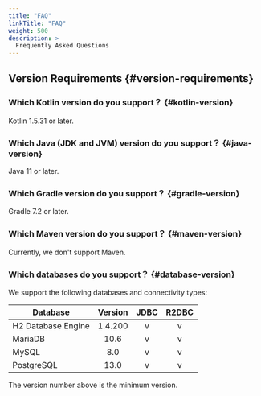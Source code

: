 ```yaml
---
title: "FAQ"
linkTitle: "FAQ"
weight: 500
description: >
  Frequently Asked Questions
---
```


## Version Requirements {#version-requirements}

### Which Kotlin version do you support？ {#kotlin-version}

Kotlin 1.5.31 or later.

### Which Java (JDK and JVM) version do you support？ {#java-version}

Java 11 or later.

### Which Gradle version do you support？ {#gradle-version}

Gradle 7.2 or later.

### Which Maven version do you support？ {#maven-version}

Currently, we don't support Maven.

### Which databases do you support？ {#database-version}

We support the following databases and connectivity types:

| Database           | Version | JDBC | R2DBC |
|--------------------|:-------:|:----:|:-----:|
| H2 Database Engine | 1.4.200 |  v   |   v   |
| MariaDB            |  10.6   |  v   |   v   |
| MySQL              |   8.0   |  v   |   v   |
| PostgreSQL         |  13.0   |  v   |   v   |

The version number above is the minimum version.
